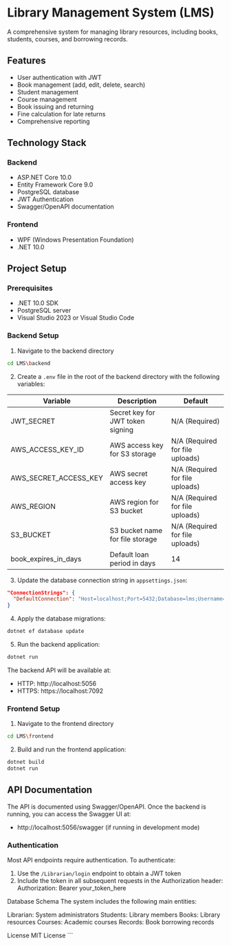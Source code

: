 # Library Management System (LMS)

A comprehensive system for managing library resources, including books, students, courses, and borrowing records.

## Features

- User authentication with JWT
- Book management (add, edit, delete, search)
- Student management
- Course management
- Book issuing and returning
- Fine calculation for late returns
- Comprehensive reporting

## Technology Stack

### Backend
- ASP.NET Core 10.0
- Entity Framework Core 9.0
- PostgreSQL database
- JWT Authentication
- Swagger/OpenAPI documentation

### Frontend
- WPF (Windows Presentation Foundation)
- .NET 10.0

## Project Setup

### Prerequisites
- .NET 10.0 SDK
- PostgreSQL server
- Visual Studio 2023 or Visual Studio Code

### Backend Setup

1. Navigate to the backend directory
```bash
cd LMS\backend
```

2. Create a `.env` file in the root of the backend directory with the following variables:

| Variable | Description | Default |
|----------|-------------|---------|
| JWT_SECRET | Secret key for JWT token signing | N/A (Required) |
| AWS_ACCESS_KEY_ID | AWS access key for S3 storage | N/A (Required for file uploads) |
| AWS_SECRET_ACCESS_KEY | AWS secret access key | N/A (Required for file uploads) |
| AWS_REGION | AWS region for S3 bucket | N/A (Required for file uploads) |
| S3_BUCKET | S3 bucket name for file storage | N/A (Required for file uploads) |
| book_expires_in_days | Default loan period in days | 14 |

3. Update the database connection string in `appsettings.json`:
```json
"ConnectionStrings": {
  "DefaultConnection": "Host=localhost;Port=5432;Database=lms;Username=your_username;Password=your_password"
}
```

4. Apply the database migrations:
```bash
dotnet ef database update
```

5. Run the backend application:
```bash
dotnet run
```

The backend API will be available at:
- HTTP: http://localhost:5056
- HTTPS: https://localhost:7092

### Frontend Setup

1. Navigate to the frontend directory
```bash
cd LMS\frontend
```

2. Build and run the frontend application:
```bash
dotnet build
dotnet run
```

## API Documentation

The API is documented using Swagger/OpenAPI. Once the backend is running, you can access the Swagger UI at:

- http://localhost:5056/swagger (if running in development mode)

### Authentication

Most API endpoints require authentication. To authenticate:

1. Use the `/Librarian/login` endpoint to obtain a JWT token
2. Include the token in all subsequent requests in the Authorization header:
Authorization: Bearer your_token_here

Database Schema
The system includes the following main entities:

Librarian: System administrators
Students: Library members
Books: Library resources
Courses: Academic courses
Records: Book borrowing records

License
MIT License ```